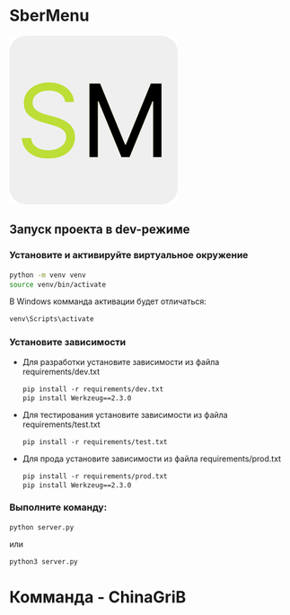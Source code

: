 # SberMenu
![alt text](./static/svg/SberMenuLogo.svg)
## Запуск проекта в dev-режиме
### Установите и активируйте виртуальное окружение
 ```bash
python -m venv venv
source venv/bin/activate
```
В Windows комманда активации будет отличаться:
```bat
venv\Scripts\activate
```

### Установите зависимости
* Для разработки установите зависимости из файла requirements/dev.txt
    ```shell
    pip install -r requirements/dev.txt
    pip install Werkzeug==2.3.0
    ```

* Для тестирования установите зависимости из файла requirements/test.txt
    ```shell
    pip install -r requirements/test.txt
    ```
* Для прода установите зависимости из файла requirements/prod.txt
    ```shell
    pip install -r requirements/prod.txt
    pip install Werkzeug==2.3.0
    ```

### Выполните команду:
```
python server.py
```
или
```
python3 server.py
```

# Комманда - ChinaGriB
